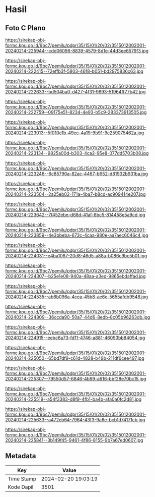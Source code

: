 # Hasil

## Foto C Plano

https://sirekap-obj-formc.kpu.go.id/9bc7/pemilu/pdpr/35/15/01/20/02/3515012002001-20240214-225944--cdd06096-8839-4579-8d1e-44d3ee6579f3.jpg

https://sirekap-obj-formc.kpu.go.id/9bc7/pemilu/pdpr/35/15/01/20/02/3515012002001-20240214-222415--72effb3f-5803-46f8-b051-bd2975836c63.jpg

https://sirekap-obj-formc.kpu.go.id/9bc7/pemilu/pdpr/35/15/01/20/02/3515012002001-20240214-222633--bd504ba0-d427-4f31-9893-51964ff77b42.jpg

https://sirekap-obj-formc.kpu.go.id/9bc7/pemilu/pdpr/35/15/01/20/02/3515012002001-20240214-222759--09175e51-8234-4e93-b5c9-283373913505.jpg

https://sirekap-obj-formc.kpu.go.id/9bc7/pemilu/pdpr/35/15/01/20/02/3515012002001-20240214-223013--5f010e1b-49ec-4a19-9b91-9c259075462a.jpg

https://sirekap-obj-formc.kpu.go.id/9bc7/pemilu/pdpr/35/15/01/20/02/3515012002001-20240214-223134--9825a00d-b303-4ca2-95e8-077dd5703b08.jpg

https://sirekap-obj-formc.kpu.go.id/9bc7/pemilu/pdpr/35/15/01/20/02/3515012002001-20240214-223246--6c85790a-82ac-4467-b952-d81932b931ba.jpg

https://sirekap-obj-formc.kpu.go.id/9bc7/pemilu/pdpr/35/15/01/20/02/3515012002001-20240214-223504--2a25eb02-171a-4ba7-b8cd-ac909414e207.jpg

https://sirekap-obj-formc.kpu.go.id/9bc7/pemilu/pdpr/35/15/01/20/02/3515012002001-20240214-223642--7f452ebe-d68d-41af-8bc5-814458e5a9cd.jpg

https://sirekap-obj-formc.kpu.go.id/9bc7/pemilu/pdpr/35/15/01/20/02/3515012002001-20240214-223859--4e3bbeba-673c-4caa-980e-aa7aec6046c4.jpg

https://sirekap-obj-formc.kpu.go.id/9bc7/pemilu/pdpr/35/15/01/20/02/3515012002001-20240214-224031--e4ba1067-20d8-46d5-a88a-b086c9bc5b01.jpg

https://sirekap-obj-formc.kpu.go.id/9bc7/pemilu/pdpr/35/15/01/20/02/3515012002001-20240214-224307--b25e1e08-940a-48aa-a3ed-9865ebdaffad.jpg

https://sirekap-obj-formc.kpu.go.id/9bc7/pemilu/pdpr/35/15/01/20/02/3515012002001-20240214-224535--ab6b096a-4cea-45b8-ae6e-5655afdb9548.jpg

https://sirekap-obj-formc.kpu.go.id/9bc7/pemilu/pdpr/35/15/01/20/02/3515012002001-20240214-224809--36ccda90-50a7-44d6-8edb-8c05b96263db.jpg

https://sirekap-obj-formc.kpu.go.id/9bc7/pemilu/pdpr/35/15/01/20/02/3515012002001-20240214-224915--eebc6a73-fd11-4746-a881-46093bb84054.jpg

https://sirekap-obj-formc.kpu.go.id/9bc7/pemilu/pdpr/35/15/01/20/02/3515012002001-20240214-225050--65bd7df9-c61d-4828-b49b-211df6cee497.jpg

https://sirekap-obj-formc.kpu.go.id/9bc7/pemilu/pdpr/35/15/01/20/02/3515012002001-20240214-225307--79550d57-6846-4b99-a616-bbf28e70bc15.jpg

https://sirekap-obj-formc.kpu.go.id/9bc7/pemilu/pdpr/35/15/01/20/02/3515012002001-20240214-225519--a54f3383-d8f9-4fb1-ba4b-afa0a0fc2d81.jpg

https://sirekap-obj-formc.kpu.go.id/9bc7/pemilu/pdpr/35/15/01/20/02/3515012002001-20240214-225633--a472eb64-7964-43f3-9a6e-bcb1d74171cb.jpg

https://sirekap-obj-formc.kpu.go.id/9bc7/pemilu/pdpr/35/15/01/20/02/3515012002001-20240214-225841--3b149f45-9461-4f86-8155-9b7a67ed0607.jpg


## Metadata

| Key        | Value               |
| ---------- | ------------------- |
| Time Stamp | 2024-02-20 19:03:19 |
| Kode Dapil | 3501                |



